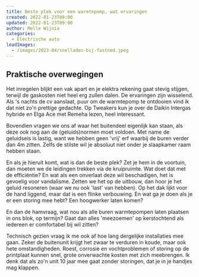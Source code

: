 ```yaml
---
title: Beste plek voor een warmtepomp, wat ervaringen
created: 2022-01-23T09:00
updated: 2022-01-23T09:00
author: Melle Wijnia
categories:
  - Electrische auto
leadImages:
  - /images/2023-04/snelladen-bij-fastned.jpeg
---
```


## Praktische overwegingen

Het inregelen blijkt een vak apart en je elektra rekening gaat stevig stijgen, terwijl de gaskosten niet heel erg zullen dalen.
De ervaringen zijn wisselend.
Als 's nachts de cv aanslaat, puur om de warmtepomp te ontdooien vind ik dat niet zo'n prettige gedachte.
Op Tweakers kun je over de Daikin Intergas hybride en Elga Ace met Remeha lezen, heel interessant.

Bovendien vragen we ons af waar het buitendeel eigenlijk kan staan, als deze ook nog aan de (geluids)normen moet voldoen.
Met name de geluidseis is lastig, want we hebben geen 'vrij' erf waarbij de buren verder dan 4m zitten.
Zelfs de stilste wil je absoluut niet onder je slaapkamer raam hebben staan.

En als je hieruit komt, wat is dan de beste plek?
Zet je hem in de voortuin, dan moeten we de leidingen trekken via de kruipruimte.
Wat doet dat met de efficiëntie?
En wat als een onverlaat deze wil beschadigen, het is gevoelig voor vandalisme.
Zetten we het op de uitbouw, dan hoor je het geluid resoneren (waar we nu ook 'last' van hebben).
Op het dak lijkt voor de hand liggend, maar dat is een flinke verbouwing.
En wat ga je doen als je er een storing mee hebt?
Een hoogwerker laten komen?

En dan de hamvraag, wat nou als alle buren warmtepompen laten plaatsen in ons blok, op termijn?
Gaat dan alles 'meezoemen' op kerstochtend als iedereen er comfortabel bij wil zitten?

Technisch gezien vraag ik me ook af hoe lang dergelijke installaties mee gaan.
Zeker de buitenunit krijgt het zwaar te verduren in koude, maar ook hete omstandigheden.
Roest, corrosie en vochtproblemen of storing op de printplaat kunnen snel, grote onverwachte kosten met zich meebrengen.
Ik denk dat als zo'n unit 10 jaar mee gaat zonder storingen, dat je in je handjes mag klappen.

<!-- Buiten en binnendeel? Resonanties in leidingen... draait 24/7 ook in de nacht -->
